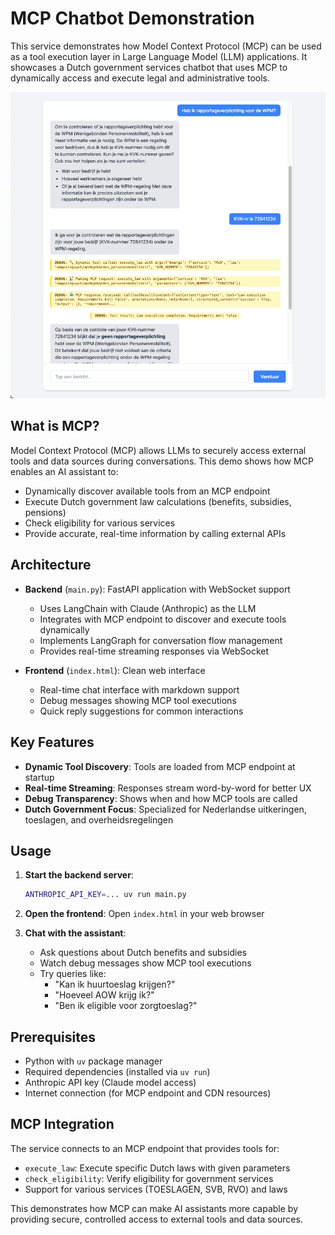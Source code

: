 # MCP Chatbot Demonstration

This service demonstrates how Model Context Protocol (MCP) can be used as a tool execution layer in Large Language Model (LLM) applications. It showcases a Dutch government services chatbot that uses MCP to dynamically access and execute legal and administrative tools.

![Screenshot](screenshot.png)

## What is MCP?

Model Context Protocol (MCP) allows LLMs to securely access external tools and data sources during conversations. This demo shows how MCP enables an AI assistant to:

- Dynamically discover available tools from an MCP endpoint
- Execute Dutch government law calculations (benefits, subsidies, pensions)
- Check eligibility for various services
- Provide accurate, real-time information by calling external APIs

## Architecture

- **Backend** (`main.py`): FastAPI application with WebSocket support
  - Uses LangChain with Claude (Anthropic) as the LLM
  - Integrates with MCP endpoint to discover and execute tools dynamically
  - Implements LangGraph for conversation flow management
  - Provides real-time streaming responses via WebSocket

- **Frontend** (`index.html`): Clean web interface
  - Real-time chat interface with markdown support
  - Debug messages showing MCP tool executions
  - Quick reply suggestions for common interactions

## Key Features

- **Dynamic Tool Discovery**: Tools are loaded from MCP endpoint at startup
- **Real-time Streaming**: Responses stream word-by-word for better UX
- **Debug Transparency**: Shows when and how MCP tools are called
- **Dutch Government Focus**: Specialized for Nederlandse uitkeringen, toeslagen, and overheidsregelingen

## Usage

1. **Start the backend server**:
   ```bash
   ANTHROPIC_API_KEY=... uv run main.py
   ```

2. **Open the frontend**:
   Open `index.html` in your web browser

3. **Chat with the assistant**:
   - Ask questions about Dutch benefits and subsidies
   - Watch debug messages show MCP tool executions
   - Try queries like:
     - "Kan ik huurtoeslag krijgen?"
     - "Hoeveel AOW krijg ik?"
     - "Ben ik eligible voor zorgtoeslag?"

## Prerequisites

- Python with `uv` package manager
- Required dependencies (installed via `uv run`)
- Anthropic API key (Claude model access)
- Internet connection (for MCP endpoint and CDN resources)

## MCP Integration

The service connects to an MCP endpoint that provides tools for:
- `execute_law`: Execute specific Dutch laws with given parameters
- `check_eligibility`: Verify eligibility for government services
- Support for various services (TOESLAGEN, SVB, RVO) and laws

This demonstrates how MCP can make AI assistants more capable by providing secure, controlled access to external tools and data sources.
